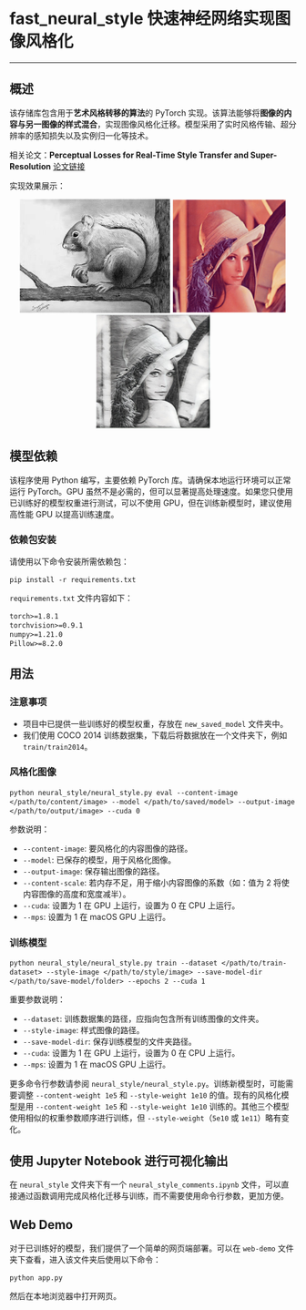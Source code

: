 # fast_neural_style 快速神经网络实现图像风格化
---
## 概述
该存储库包含用于**艺术风格转移的算法**的 PyTorch 实现。该算法能够将**图像的内容与另一图像的样式混合**，实现图像风格化迁移。模型采用了实时风格传输、超分辨率的感知损失以及实例归一化等技术。

相关论文：**Perceptual Losses for Real-Time Style Transfer and Super-Resolution** [论文链接](https://arxiv.org/abs/1603.08155)

实现效果展示：
<p align="center">
    <img src="images/style_images/sketch.jpg" height="200px">
    <img src="images/content_images/lenna.png" height="200px">
    <img src="images/output_images/sketch-final.jpg" height="200px">
</p>

## 模型依赖
该程序使用 Python 编写，主要依赖 PyTorch 库。请确保本地运行环境可以正常运行 PyTorch。GPU 虽然不是必需的，但可以显著提高处理速度。如果您只使用已训练好的模型权重进行测试，可以不使用 GPU，但在训练新模型时，建议使用高性能 GPU 以提高训练速度。

### 依赖包安装
请使用以下命令安装所需依赖包：

```shell
pip install -r requirements.txt
```

`requirements.txt` 文件内容如下：

```
torch>=1.8.1
torchvision>=0.9.1
numpy>=1.21.0
Pillow>=8.2.0
```

## 用法
### 注意事项
- 项目中已提供一些训练好的模型权重，存放在 `new_saved_model` 文件夹中。
- 我们使用 COCO 2014 训练数据集，下载后将数据放在一个文件夹下，例如 `train/train2014`。

### 风格化图像
```shell
python neural_style/neural_style.py eval --content-image </path/to/content/image> --model </path/to/saved/model> --output-image </path/to/output/image> --cuda 0
```

参数说明：
- `--content-image`: 要风格化的内容图像的路径。
- `--model`: 已保存的模型，用于风格化图像。
- `--output-image`: 保存输出图像的路径。
- `--content-scale`: 若内存不足，用于缩小内容图像的系数（如：值为 2 将使内容图像的高度和宽度减半）。
- `--cuda`: 设置为 1 在 GPU 上运行，设置为 0 在 CPU 上运行。
- `--mps`: 设置为 1 在 macOS GPU 上运行。

### 训练模型
```shell
python neural_style/neural_style.py train --dataset </path/to/train-dataset> --style-image </path/to/style/image> --save-model-dir </path/to/save-model/folder> --epochs 2 --cuda 1
```

重要参数说明：
- `--dataset`: 训练数据集的路径，应指向包含所有训练图像的文件夹。
- `--style-image`: 样式图像的路径。
- `--save-model-dir`: 保存训练模型的文件夹路径。
- `--cuda`: 设置为 1 在 GPU 上运行，设置为 0 在 CPU 上运行。
- `--mps`: 设置为 1 在 macOS GPU 上运行。

更多命令行参数请参阅 `neural_style/neural_style.py`。训练新模型时，可能需要调整 `--content-weight 1e5` 和 `--style-weight 1e10` 的值。现有的风格化模型是用 `--content-weight 1e5` 和 `--style-weight 1e10` 训练的。其他三个模型使用相似的权重参数顺序进行训练，但 `--style-weight`（`5e10` 或 `1e11`）略有变化。

## 使用 Jupyter Notebook 进行可视化输出
在 `neural_style` 文件夹下有一个 `neural_style_comments.ipynb` 文件，可以直接通过函数调用完成风格化迁移与训练，而不需要使用命令行参数，更加方便。

## Web Demo
对于已训练好的模型，我们提供了一个简单的网页端部署。可以在 `web-demo` 文件夹下查看，进入该文件夹后使用以下命令：
```shell
python app.py
```
然后在本地浏览器中打开网页。
